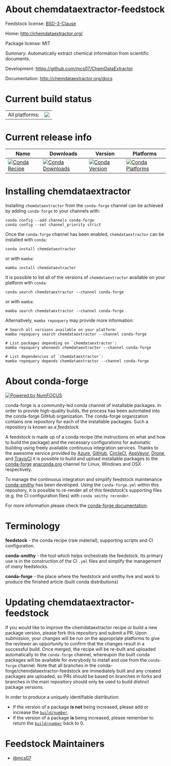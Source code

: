 About chemdataextractor-feedstock
=================================

Feedstock license: [BSD-3-Clause](https://github.com/conda-forge/chemdataextractor-feedstock/blob/main/LICENSE.txt)

Home: http://chemdataextractor.org/

Package license: MIT

Summary: Automatically extract chemical information from scientific documents.

Development: https://github.com/mcs07/ChemDataExtractor

Documentation: http://chemdataextractor.org/docs

Current build status
====================


<table><tr><td>All platforms:</td>
    <td>
      <a href="https://dev.azure.com/conda-forge/feedstock-builds/_build/latest?definitionId=2802&branchName=main">
        <img src="https://dev.azure.com/conda-forge/feedstock-builds/_apis/build/status/chemdataextractor-feedstock?branchName=main">
      </a>
    </td>
  </tr>
</table>

Current release info
====================

| Name | Downloads | Version | Platforms |
| --- | --- | --- | --- |
| [![Conda Recipe](https://img.shields.io/badge/recipe-chemdataextractor-green.svg)](https://anaconda.org/conda-forge/chemdataextractor) | [![Conda Downloads](https://img.shields.io/conda/dn/conda-forge/chemdataextractor.svg)](https://anaconda.org/conda-forge/chemdataextractor) | [![Conda Version](https://img.shields.io/conda/vn/conda-forge/chemdataextractor.svg)](https://anaconda.org/conda-forge/chemdataextractor) | [![Conda Platforms](https://img.shields.io/conda/pn/conda-forge/chemdataextractor.svg)](https://anaconda.org/conda-forge/chemdataextractor) |

Installing chemdataextractor
============================

Installing `chemdataextractor` from the `conda-forge` channel can be achieved by adding `conda-forge` to your channels with:

```
conda config --add channels conda-forge
conda config --set channel_priority strict
```

Once the `conda-forge` channel has been enabled, `chemdataextractor` can be installed with `conda`:

```
conda install chemdataextractor
```

or with `mamba`:

```
mamba install chemdataextractor
```

It is possible to list all of the versions of `chemdataextractor` available on your platform with `conda`:

```
conda search chemdataextractor --channel conda-forge
```

or with `mamba`:

```
mamba search chemdataextractor --channel conda-forge
```

Alternatively, `mamba repoquery` may provide more information:

```
# Search all versions available on your platform:
mamba repoquery search chemdataextractor --channel conda-forge

# List packages depending on `chemdataextractor`:
mamba repoquery whoneeds chemdataextractor --channel conda-forge

# List dependencies of `chemdataextractor`:
mamba repoquery depends chemdataextractor --channel conda-forge
```


About conda-forge
=================

[![Powered by
NumFOCUS](https://img.shields.io/badge/powered%20by-NumFOCUS-orange.svg?style=flat&colorA=E1523D&colorB=007D8A)](https://numfocus.org)

conda-forge is a community-led conda channel of installable packages.
In order to provide high-quality builds, the process has been automated into the
conda-forge GitHub organization. The conda-forge organization contains one repository
for each of the installable packages. Such a repository is known as a *feedstock*.

A feedstock is made up of a conda recipe (the instructions on what and how to build
the package) and the necessary configurations for automatic building using freely
available continuous integration services. Thanks to the awesome service provided by
[Azure](https://azure.microsoft.com/en-us/services/devops/), [GitHub](https://github.com/),
[CircleCI](https://circleci.com/), [AppVeyor](https://www.appveyor.com/),
[Drone](https://cloud.drone.io/welcome), and [TravisCI](https://travis-ci.com/)
it is possible to build and upload installable packages to the
[conda-forge](https://anaconda.org/conda-forge) [anaconda.org](https://anaconda.org/)
channel for Linux, Windows and OSX respectively.

To manage the continuous integration and simplify feedstock maintenance
[conda-smithy](https://github.com/conda-forge/conda-smithy) has been developed.
Using the ``conda-forge.yml`` within this repository, it is possible to re-render all of
this feedstock's supporting files (e.g. the CI configuration files) with ``conda smithy rerender``.

For more information please check the [conda-forge documentation](https://conda-forge.org/docs/).

Terminology
===========

**feedstock** - the conda recipe (raw material), supporting scripts and CI configuration.

**conda-smithy** - the tool which helps orchestrate the feedstock.
                   Its primary use is in the construction of the CI ``.yml`` files
                   and simplify the management of *many* feedstocks.

**conda-forge** - the place where the feedstock and smithy live and work to
                  produce the finished article (built conda distributions)


Updating chemdataextractor-feedstock
====================================

If you would like to improve the chemdataextractor recipe or build a new
package version, please fork this repository and submit a PR. Upon submission,
your changes will be run on the appropriate platforms to give the reviewer an
opportunity to confirm that the changes result in a successful build. Once
merged, the recipe will be re-built and uploaded automatically to the
`conda-forge` channel, whereupon the built conda packages will be available for
everybody to install and use from the `conda-forge` channel.
Note that all branches in the conda-forge/chemdataextractor-feedstock are
immediately built and any created packages are uploaded, so PRs should be based
on branches in forks and branches in the main repository should only be used to
build distinct package versions.

In order to produce a uniquely identifiable distribution:
 * If the version of a package **is not** being increased, please add or increase
   the [``build/number``](https://docs.conda.io/projects/conda-build/en/latest/resources/define-metadata.html#build-number-and-string).
 * If the version of a package **is** being increased, please remember to return
   the [``build/number``](https://docs.conda.io/projects/conda-build/en/latest/resources/define-metadata.html#build-number-and-string)
   back to 0.

Feedstock Maintainers
=====================

* [@mcs07](https://github.com/mcs07/)

